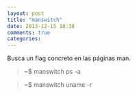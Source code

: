 ```yaml
---
layout: post
title: "manswitch"
date: 2013-12-15 18:38
comments: true
categories: 
---
```

Busca un flag concreto en las páginas man.

>~$ manswitch ps -a

>~$ manswitch uname -r


